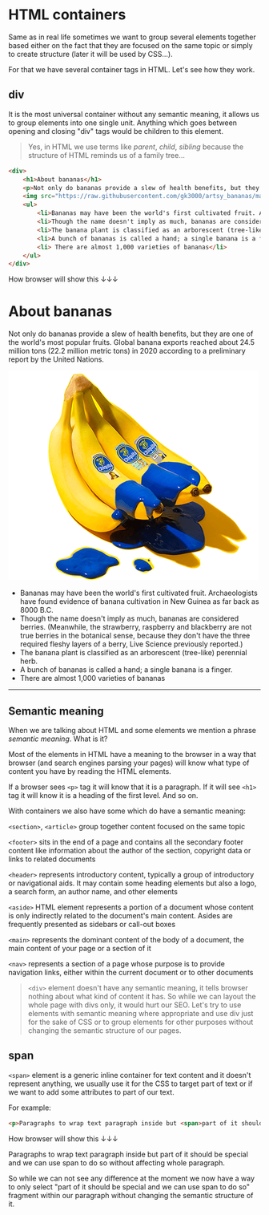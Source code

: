 # HTML containers

Same as in real life sometimes we want to group several elements together based either on the fact that they are focused on the same topic or simply to create structure (later it will be used by CSS...). 

For that we have several container tags in HTML. Let's see how they work. 


## div 

It is the most universal container without any semantic meaning, it allows us to group elements into one single unit. Anything which goes between opening and closing "div" tags would be children to this element. 

> Yes, in HTML we use terms like *parent*, *child*, *sibling* because the structure of HTML reminds us of a family tree...


```html
<div>
	<h1>About bananas</h1>
	<p>Not only do bananas provide a slew of health benefits, but they are one of the world's most popular fruits. Global banana exports reached about 24.5 million tons (22.2 million metric tons) in 2020 according to a preliminary report by the United Nations.</p>
	<img src="https://raw.githubusercontent.com/gk3000/artsy_bananas/main/artsy_bananas_00.png" alt="Artsy banana" />
	<ul>
		<li>Bananas may have been the world's first cultivated fruit. Archaeologists have found evidence of banana cultivation in New Guinea as far back as 8000 B.C. </li>
		<li>Though the name doesn't imply as much, bananas are considered berries. (Meanwhile, the strawberry, raspberry and blackberry are not true berries in the botanical sense, because they don't have the three required fleshy layers of a berry, Live Science previously reported.) </li>
		<li>The banana plant is classified as an arborescent (tree-like) perennial herb.</li>
		<li>A bunch of bananas is called a hand; a single banana is a finger.</li>
		<li> There are almost 1,000 varieties of bananas</li>
	</ul>
</div>
```

How browser will show this ↓↓↓

<div>
	<h1>About bananas</h1>
	<p>Not only do bananas provide a slew of health benefits, but they are one of the world's most popular fruits. Global banana exports reached about 24.5 million tons (22.2 million metric tons) in 2020 according to a preliminary report by the United Nations.</p>
	<img src="https://raw.githubusercontent.com/gk3000/artsy_bananas/main/artsy_bananas_00.png" alt="Artsy banana" />
	<ul>
		<li>Bananas may have been the world's first cultivated fruit. Archaeologists have found evidence of banana cultivation in New Guinea as far back as 8000 B.C. </li>
		<li>Though the name doesn't imply as much, bananas are considered berries. (Meanwhile, the strawberry, raspberry and blackberry are not true berries in the botanical sense, because they don't have the three required fleshy layers of a berry, Live Science previously reported.) </li>
		<li>The banana plant is classified as an arborescent (tree-like) perennial herb.</li>
		<li>A bunch of bananas is called a hand; a single banana is a finger.</li>
		<li> There are almost 1,000 varieties of bananas</li>
	</ul>
</div>

---

## Semantic meaning 

When we are talking about HTML and some elements we mention a phrase *semantic meaning*. What is it? 

Most of the elements in HTML have a meaning to the browser in a way that browser (and search engines parsing your pages) will know what type of content you have by reading the HTML elements. 

If a browser sees `<p>` tag it will know that it is a paragraph. If it will see `<h1>` tag it will know it is a heading of the first level. And so on. 

With containers we also have some which do have a semantic meaning:

`<section>`, `<article>` group together content focused on the same topic

`<footer>` sits in the end of a page and contains all the secondary footer content like information about the author of the section, copyright data or links to related documents

`<header>` represents introductory content, typically a group of introductory or navigational aids. It may contain some heading elements but also a logo, a search form, an author name, and other elements

`<aside>` HTML element represents a portion of a document whose content is only indirectly related to the document's main content. Asides are frequently presented as sidebars or call-out boxes

`<main>` represents the dominant content of the body of a document, the main content of your page or a section of it

`<nav>` represents a section of a page whose purpose is to provide navigation links, either within the current document or to other documents


> `<div>` element doesn't have any semantic meaning, it tells browser nothing about what kind of content it has. So while we can layout the whole page with divs only, it would hurt our SEO. Let's try to use elements with semantic meaning where appropriate and use div just for the sake of CSS or to group elements for other purposes without changing the semantic structure of our pages.

## span

`<span>` element is a generic inline container for text content and it doesn't represent anything, we usually use it for the CSS to target part of text or if we want to add some attributes to part of our text. 

For example:

```html
<p>Paragraphs to wrap text paragraph inside but <span>part of it should be special and we can use span to do so</span> without affecting whole paragraph.</p>
```

How browser will show this ↓↓↓

<p>Paragraphs to wrap text paragraph inside but <span>part of it should be special and we can use span to do so</span> without affecting whole paragraph.</p>

So while we can not see any difference at the moment we now have a way to only select "part of it should be special and we can use span to do so" fragment within our paragraph without changing the semantic structure of it. 